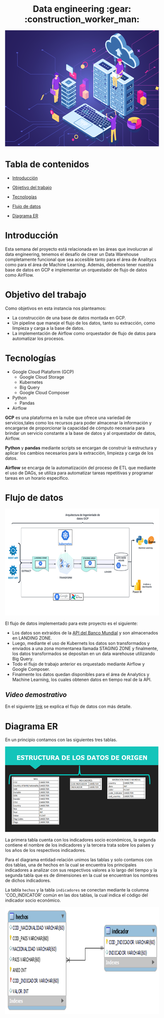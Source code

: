 <h1 align="center"> Data engineering :gear: :construction_worker_man: </h1>

<p align="center">
   <img width="700" height="380" src="Imagenes/dataeng.png">
   </p>


# Tabla de contenidos
* [Introducción](#Introducción)

* [Objetivo del trabajo](#Objetivo-del-trabajo)

* [Tecnologías](#Tecnologías)

* [Flujo de datos](#Flujo-de-datos)

* [Diagrama ER](#Diagrama-ER)


# Introducción
Esta semana del proyecto está relacionada en las áreas que involucran al data engineering, tenemos el desafío de crear un Data Warehouse completamente funcional que sea accesible tanto para el área de Analitycs como para el área de Machine Learning. Además, debemos tener nuestra base de datos en GCP e implementar un orquestador de flujo de datos como AirFlow.

# Objetivo del trabajo

Como objetivos en esta instancia nos planteamos:

* La construcción de una base de datos montada en GCP.
* Un pipeline que maneje el flujo de los datos, tanto su extracción, como limpieza y carga a la base de datos.
* La implementación de Airflow como orquestador de flujo de datos para automatizar los procesos.



# Tecnologías
* Google Cloud Plataform (GCP)
    + Google Cloud Storage
    + Kubernetes
    + Big Query
    + Google Cloud Composer
* Python 
    * Pandas
* Airflow    

**GCP** es una plataforma en la nube que ofrece una variedad de servicios,tales como los recursos para poder almacenar la información y encargarse de proporcionar la capacidad de cómputo necesaria para brindar un servicio constante a la base de datos y al orquestador de datos, Airflow.

**Python** y **pandas** mediante scripts se encargan de construir la estructura y aplicar los cambios necesarios para la extracción, limpieza y carga de los datos. 

**Airflow** se encarga de la automatización del proceso de ETL que mediante el uso de DAGs, se utiliza para automatizar tareas repetitivas y programar tareas en un horario específico.

# Flujo de datos

<p align="center">
   <img width="800" height="350" src="Imagenes/arquitectura GCP.png">
   </p>
El flujo de datos implementado para este proyecto es el siguiente:

* Los datos son extraidos de la [API del Banco Mundial](https://datahelpdesk.worldbank.org/knowledgebase/topics/125589-developer-information) y son almacenados en LANDING ZONE.
* Luego, mediante  el uso de Kubernets los datos son transformados y enviados a una zona momentanea llamada STAGING ZONE y finalmente, los datos transformados se depositan en un data warehouse utilizando Big Query.
* Todo el flujo de trabajo anterior es orquestado mediante Airflow y Google Composer.
* Finalmente los datos quedan disponibles para el área de Analytics y Machine Learning, los cuales obtenen datos en tiempo real de la API.

## *Video demostrativo*
En el siguiente [link](https://drive.google.com/file/d/1RxB9IvNh5I5fbu_mHqZRDetXCHlFbuba/view?usp=sharing) se explica el flujo de datos con más detalle.


# Diagrama ER
En un principio contamos con las siguientes tres tablas.
 <p align="center">
   <img width="600" height="280" src="Imagenes/estructura de datos.png">
   </p>
La primera tabla cuenta con los indicadores socio económicos, la segunda contiene el nombre de los indicadores y la tercera trata sobre los países y los años de los respectivos indicadores.

Para el diagrama entidad-relación unimos las tablas y solo contamos con dos tablas, una de hechos en la cual se encuentra los principales indicadores a analizar con sus respectivos valores a lo largo del tiempo y la segunda tabla que es de dimensiones en la cual se encuentran los nombres de dichos indicadores.

La tabla `hechos` y la tabla `indicadores` se conectan mediante la columna 'COD_INDICATOR' común en las dos tablas, la cual indica el código del indicador socio económico.

 <p align="center">
   <img width="700" height="350" src="Imagenes/diagrama.png">
   </p>